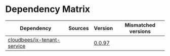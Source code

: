 # Dependency Matrix

Dependency | Sources | Version | Mismatched versions
---------- | ------- | ------- | -------------------
[cloudbees/jx-tenant-service](https://github.com/cloudbees/jx-tenant-service) |  | [0.0.97](https://github.com/cloudbees/jx-tenant-service/releases/tag/v0.0.97) | 
